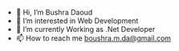 - 👋 Hi, I’m Bushra Daoud
- 👀 I’m interested in Web Development
- 🌱 I’m currently Working as .Net Developer
- 📫 How to reach me boushra.m.da@gmail.com

<!---
BushraDa/BushraDa is a ✨ special ✨ repository because its `README.md` (this file) appears on your GitHub profile.
You can click the Preview link to take a look at your changes.
--->
